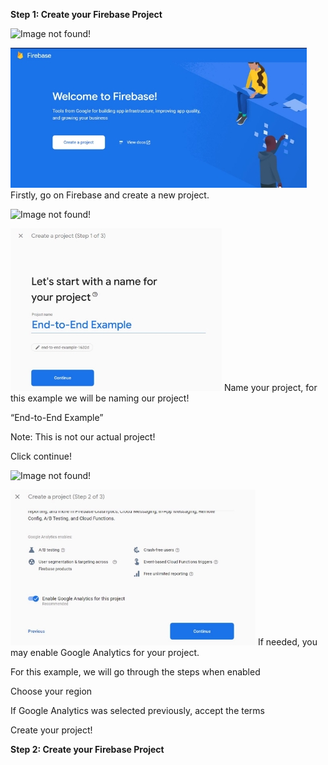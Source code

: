 ﻿**Step 1: Create your Firebase Project**

![Image not found!](https://github.com/Xeropyt/IOTS-Project/blob/main/Images/Border.png?raw=true)

![Image not found!](https://github.com/Xeropyt/IOTS-Project/blob/main/Images/FirebaseTitle.jpeg?raw=true)
Firstly, go on Firebase and create a new project.

![Image not found!](https://github.com/Xeropyt/IOTS-Project/blob/main/Images/Border.png?raw=true)

![Image not found!](https://github.com/Xeropyt/IOTS-Project/blob/main/Images/Step1Firebase.jpeg?raw=true)
Name your project, for this example we will be naming our project!

“End-to-End Example”

Note: This is not our actual project!

Click continue!

![Image not found!](https://github.com/Xeropyt/IOTS-Project/blob/main/Images/Border.png?raw=true)

![Image not found!](https://github.com/Xeropyt/IOTS-Project/blob/main/Images/Step2Firebase.jpeg?raw=true)
If needed, you may enable Google Analytics for your project.

For this example, we will go through the steps when enabled

Choose your region

If Google Analytics was selected previously, accept the terms

Create your project!

**Step 2: Create your Firebase Project**
